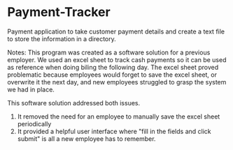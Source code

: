 # Payment-Tracker
 Payment application to take customer payment details and create a text file to store the information in a directory.
 
Notes: This program was created as a software solution for a previous employer. We used an excel sheet to track cash payments so it can be used as reference when doing biling the following day. The excel sheet proved problematic because employees would forget to save the excel sheet, or overwrite it the next day, and new employees struggled to grasp the system we had in place. 

This software solution addressed both issues.
1) It removed the need for an employee to manually save the excel sheet periodically
2) It provided a helpful user interface where "fill in the fields and click submit" is all a new employee has to remember.
